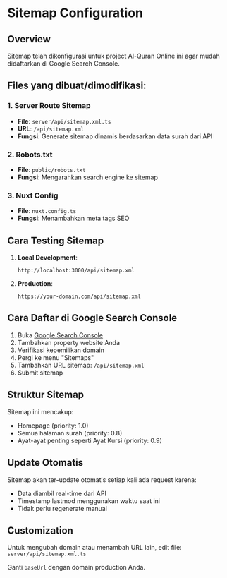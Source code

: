# Sitemap Configuration

## Overview
Sitemap telah dikonfigurasi untuk project Al-Quran Online ini agar mudah didaftarkan di Google Search Console.

## Files yang dibuat/dimodifikasi:

### 1. Server Route Sitemap
- **File**: `server/api/sitemap.xml.ts`
- **URL**: `/api/sitemap.xml`
- **Fungsi**: Generate sitemap dinamis berdasarkan data surah dari API

### 2. Robots.txt
- **File**: `public/robots.txt`
- **Fungsi**: Mengarahkan search engine ke sitemap

### 3. Nuxt Config
- **File**: `nuxt.config.ts`
- **Fungsi**: Menambahkan meta tags SEO

## Cara Testing Sitemap

1. **Local Development**:
   ```
   http://localhost:3000/api/sitemap.xml
   ```

2. **Production**:
   ```
   https://your-domain.com/api/sitemap.xml
   ```

## Cara Daftar di Google Search Console

1. Buka [Google Search Console](https://search.google.com/search-console/)
2. Tambahkan property website Anda
3. Verifikasi kepemilikan domain
4. Pergi ke menu "Sitemaps"
5. Tambahkan URL sitemap: `/api/sitemap.xml`
6. Submit sitemap

## Struktur Sitemap

Sitemap ini mencakup:
- Homepage (priority: 1.0)
- Semua halaman surah (priority: 0.8)
- Ayat-ayat penting seperti Ayat Kursi (priority: 0.9)

## Update Otomatis

Sitemap akan ter-update otomatis setiap kali ada request karena:
- Data diambil real-time dari API
- Timestamp lastmod menggunakan waktu saat ini
- Tidak perlu regenerate manual

## Customization

Untuk mengubah domain atau menambah URL lain, edit file:
`server/api/sitemap.xml.ts`

Ganti `baseUrl` dengan domain production Anda.